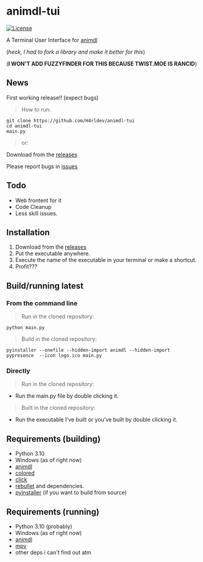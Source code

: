 # animdl-tui

[![License](https://img.shields.io/github/license/h4rldev/animdl-tui?style=flat-square)](https://github.com/H4rldev/animdl-tui/blob/main/LICENSE)

A Terminal User Interface for [animdl](https://github.com/justfoolingaround/animdl)

(_heck, I had to fork a library and make it better for this_)

(__I WON'T ADD FUZZYFINDER FOR THIS BECAUSE TWIST.MOE IS RANCID__)

## News

First working release!! (expect bugs)

> How to run:

```shell
git clone https://github.com/H4rldev/animdl-tui
cd animdl-tui
main.py
```

> or:

Download from the [releases](https://github.com/h4rldev/animdl-tui/releases)

Please report bugs in [issues](https://github.com/h4rldev/animdl-tui/issues)

## Todo

- Web frontent for it
- Code Cleanup
- Less skill issues.

## Installation

1. Download from the [releases](https://github.com/h4rldev/animdl-tui/releases)
2. Put the executable anywhere.
3. Execute the name of the executable in your terminal or make a shortcut.
4. Profit???

## Build/running latest

### From the command line

> Run in the cloned repository:

```shell
python main.py
```

> Build in the cloned repository:

```shell
pyinstaller --onefile --hidden-import animdl --hidden-import pypresence  --icon logo.ico main.py
```

### Directly

> Run in the cloned repository:

- Run the main.py file by double clicking it.

> Built in the cloned repository:

- Run the executable I've built or you've built by double clicking it.

## Requirements (building)

- Python 3.10
- Windows (as of right now)
- [animdl](https://github.com/justfoolingaround/animdl)
- [colored](https://pypi.org/project/colored/)
- [click](https://pypi.org/project/click/)
- [rebullet](https://pypi.org/project/rebullet) and dependencies.
- [pyinstaller](https://pyinstaller.org/en/stable/) (if you want to build from source)

## Requirements (running)

- Python 3.10 (probably)
- Windows (as of right now)
- [animdl](https://github.com/justfoolingaround/animdl)
- [mpv](https://mpv.io/)
- other deps i can't find out atm
